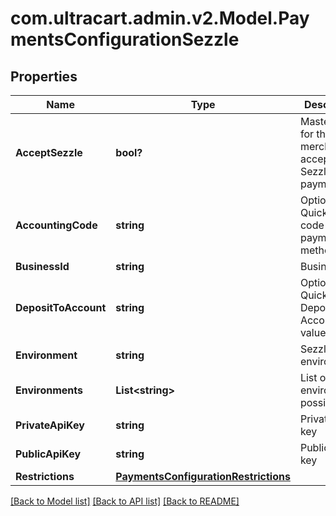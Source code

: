 # com.ultracart.admin.v2.Model.PaymentsConfigurationSezzle
## Properties

Name | Type | Description | Notes
------------ | ------------- | ------------- | -------------
**AcceptSezzle** | **bool?** | Master flag for this merchant accepting Sezzle payments | [optional] 
**AccountingCode** | **string** | Optional Quickbooks code for this payment method | [optional] 
**BusinessId** | **string** | Business ID | [optional] 
**DepositToAccount** | **string** | Optional Quickbooks Deposit to Account value | [optional] 
**Environment** | **string** | Sezzle environment | [optional] 
**Environments** | **List&lt;string&gt;** | List of environments possible | [optional] 
**PrivateApiKey** | **string** | Private API key | [optional] 
**PublicApiKey** | **string** | Public API key | [optional] 
**Restrictions** | [**PaymentsConfigurationRestrictions**](PaymentsConfigurationRestrictions.md) |  | [optional] 


[[Back to Model list]](../README.md#documentation-for-models) [[Back to API list]](../README.md#documentation-for-api-endpoints) [[Back to README]](../README.md)

